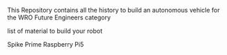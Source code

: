 This Repository contains all the history to build an autonomous vehicle for the WRO Future Engineers category

list of material to build your robot

Spike Prime
Raspberry Pi5 
